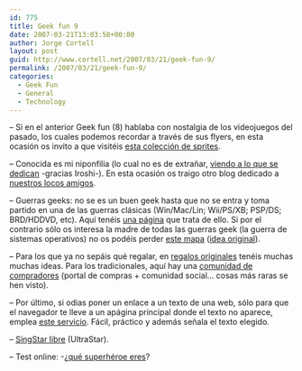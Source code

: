 ```yaml
---
id: 775
title: Geek fun 9
date: 2007-03-21T13:03:58+00:00
author: Jorge Cortell
layout: post
guid: http://www.cortell.net/2007/03/21/geek-fun-9/
permalink: /2007/03/21/geek-fun-9/
categories:
  - Geek Fun
  - General
  - Technology
---
```

– Si en el anterior Geek fun (8) hablaba con nostalgia de los videojuegos del pasado, los cuales podemos recordar a través de sus flyers, en esta ocasión os invito a que visitéis <a target="_blank" title="http://videogamesprites.net/" href="http://videogamesprites.net/">esta colección de sprites</a>.

– Conocida es mi niponfilia (lo cual no es de extrañar, <a target="_blank" title="Video de tranformers disfrazados" href="http://www.metacafe.com/watch/473184/cosplay_transformers/">viendo a lo que se dedican</a> -gracias Iroshi-). En esta ocasión os traigo otro blog dedicado a <a title="http://crazyjapan.blogspot.com/" target="_blank" href="http://crazyjapan.blogspot.com/">nuestros locos amigos</a>.

– Guerras geeks: no se es un buen geek hasta que no se entra y toma partido en una de las guerras clásicas (Win/Mac/Lin; Wii/PS/XB; PSP/DS; BRD/HDDVD, etc). Aquí­ tenéis <a title="http://eproductwars.com/index.cfm" target="_blank" href="http://eproductwars.com/index.cfm">una página</a> que trata de ello. Si por el contrario sólo os interesa la madre de todas las guerras geek (la guerra de sistemas operativos) no os podéis perder <a title="http://mshiltonj.com/software_wars/" target="_blank" href="http://mshiltonj.com/software_wars/">este mapa</a> (<a title="http://atai.org/" target="_blank" href="http://atai.org/">idea original</a>).

– Para los que ya no sepáis qué regalar, en <a title="http://regalosoriginales.blogspot.com/" target="_blank" href="http://regalosoriginales.blogspot.com/">regalos originales</a> tenéis muchas muchas ideas. Para los tradicionales, aquí­ hay una <a title="http://es.shoomo.com/" target="_blank" href="http://es.shoomo.com/">comunidad de compradores</a> (portal de compras + comunidad social... cosas más raras se hen visto).

– Por último, si odias poner un enlace a un texto de una web, sólo para que el navegador te lleve a un apágina principal donde el texto no aparece, emplea <a title="http://www.citebite.com/" target="_blank" href="http://www.citebite.com/">este servicio</a>. Fácil, práctico y además señala el texto elegido.

– <a title="UltraStar" target="_blank" href="http://blog.txipinet.com/index.php/2006/12/11/54-ultrastar-ng-port-para-gnu-linux-de-ultrastar-el-singstar-libre">SingStar libre</a> (UltraStar).

– Test online: -¿<a target="_blank" title="thesuperheroquiz" href="http://www.thesuperheroquiz.com/">qué superhéroe eres</a>?
